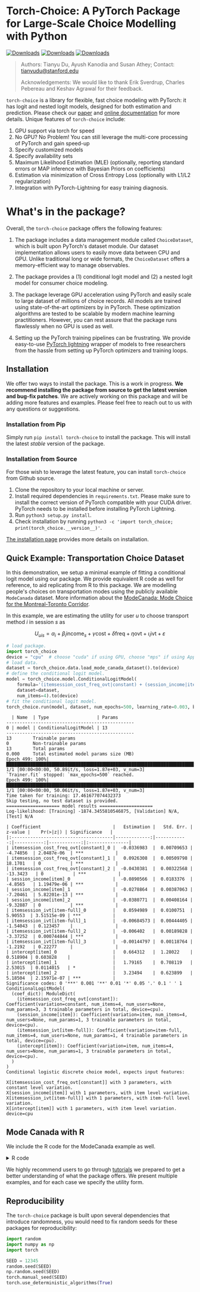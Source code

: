 # Torch-Choice: A PyTorch Package for Large-Scale Choice Modelling with Python
[![Downloads](https://static.pepy.tech/badge/torch-choice)](https://pepy.tech/project/torch-choice)
[![Downloads](https://static.pepy.tech/badge/torch-choice/month)](https://pepy.tech/project/torch-choice)
[![Downloads](https://static.pepy.tech/badge/torch-choice/week)](https://pepy.tech/project/torch-choice)

> Authors: Tianyu Du, Ayush Kanodia and Susan Athey; Contact: tianyudu@stanford.edu
>
> Acknowledgements: We would like to thank Erik Sverdrup, Charles Pebereau and Keshav Agrawal for their feedback.

`torch-choice` is a library for flexible, fast choice modeling with PyTorch: it has logit and nested logit models, designed for both estimation and prediction. Please check our [paper](https://arxiv.org/abs/2304.01906) and [online documentation](https://gsbdbi.github.io/torch-choice/) for more details.
Unique features of `torch-choice` include:
1. GPU support via torch for speed
2. No GPU? No Problem! You can still leverage the multi-core processing of PyTorch and gain speed-up
3. Specify customized models
4. Specify availability sets
5. Maximum Likelihood Estimation (MLE) (optionally, reporting standard errors or MAP inference with Bayesian Priors on coefficients)
6. Estimation via minimization of Cross Entropy Loss (optionally with L1/L2 regularization)
7. Integration with PyTorch-Lightning for easy training diagnosis.

# What's in the package?
Overall, the `torch-choice` package offers the following features:

1. The package includes a data management module called `ChoiceDataset`, which is built upon PyTorch's dataset module. Our dataset implementation allows users to easily move data between CPU and GPU. Unlike traditional long or wide formats, the `ChoiceDataset` offers a memory-efficient way to manage observables.

2. The package provides a (1) conditional logit model and (2) a nested logit model for consumer choice modeling.

3. The package leverage GPU acceleration using PyTorch and easily scale to large dataset of millions of choice records. All models are trained using state-of-the-art optimizers by in PyTorch. These optimization algorithms are tested to be scalable by modern machine learning practitioners. However, you can rest assure that the package runs flawlessly when no GPU is used as well.

4. Setting up the PyTorch training pipelines can be frustrating. We provide easy-to-use [PyTorch lightning](https://www.pytorchlightning.ai) wrapper of models to free researchers from the hassle from setting up PyTorch optimizers and training loops.


## Installation
We offer two ways to install the package. This is a work in progress. **We recommend installing the package from source to get the latest version and bug-fix patches**.
We are actively working on this package and will be adding more features and examples. Please feel free to reach out to us with any questions or suggestions.

### Installation from Pip
Simply run `pip install torch-choice` to install the package. This will install the latest *stable* version of the package.

### Installation from Source
For those wish to leverage the latest feature, you can install `torch-choice` from Github source.

1. Clone the repository to your local machine or server.
2. Install required dependencies in `requirements.txt`. Please make sure to install the correct version of PyTorch compatible with your CUDA driver. PyTorch needs to be installed before installing PyTorch Lightning.
3. Run `python3 setup.py install`.
4. Check installation by running `python3 -c 'import torch_choice; print(torch_choice.__version__)'`.

[The installation page](https://gsbdbi.github.io/torch-choice/install/) provides more details on installation.

## Quick Example: Transportation Choice Dataset
In this demonstration, we setup a minimal example of fitting a conditional logit model using our package. We provide equivalent R code as well for reference, to aid replicating from R to this package. We are modelling people's choices on transportation modes using the publicly available `ModeCanada` dataset.
More information about the [ModeCanada: Mode Choice for the Montreal-Toronto Corridor](https://www.rdocumentation.org/packages/mlogit/versions/1.1-1/topics/ModeCanada).

In this example, we are estimating the utility for user $u$ to choose transport method $i$ in session $s$ as

$$
U_{uis} = \alpha_i + \beta_i \text{income}_s + \gamma \text{cost} + \delta \text{freq} + \eta \text{ovt} + \iota_i \text{ivt} + \varepsilon
$$

```python
# load package.
import torch_choice
device = "cpu"  # choose "cuda" if using GPU, choose "mps" if using Apple Silicon.
# load data.
dataset = torch_choice.data.load_mode_canada_dataset().to(device)
# define the conditional logit model.
model = torch_choice.model.ConditionalLogitModel(
    formula='(itemsession_cost_freq_ovt|constant) + (session_income|item) + (itemsession_ivt|item-full) + (intercept|item)',
    dataset=dataset,
    num_items=4).to(device)
# fit the conditional logit model.
torch_choice.run(model, dataset, num_epochs=500, learning_rate=0.003, batch_size=-1, model_optimizer="LBFGS", device=device)
```
```
  | Name  | Type                  | Params
------------------------------------------------
0 | model | ConditionalLogitModel | 13
------------------------------------------------
13        Trainable params
0         Non-trainable params
13        Total params
0.000     Total estimated model params size (MB)
Epoch 499: 100%|█████████████████████████████████████████████████████████████████████████████████████████████████████████████████████████████████████████████████████████████| 1/1 [00:00<00:00, 50.89it/s, loss=1.87e+03, v_num=3]
`Trainer.fit` stopped: `max_epochs=500` reached.
Epoch 499: 100%|█████████████████████████████████████████████████████████████████████████████████████████████████████████████████████████████████████████████████████████████| 1/1 [00:00<00:00, 50.06it/s, loss=1.87e+03, v_num=3]
Time taken for training: 17.461677074432373
Skip testing, no test dataset is provided.
==================== model results ====================
Log-likelihood: [Training] -1874.3455810546875, [Validation] N/A, [Test] N/A

| Coefficient                           |   Estimation |   Std. Err. |    z-value |    Pr(>|z|) | Significance   |
|:--------------------------------------|-------------:|------------:|-----------:|------------:|:---------------|
| itemsession_cost_freq_ovt[constant]_0 |  -0.0336983  |  0.00709653 |  -4.74856  | 2.0487e-06  | ***            |
| itemsession_cost_freq_ovt[constant]_1 |   0.0926308  |  0.00509798 |  18.1701   | 0           | ***            |
| itemsession_cost_freq_ovt[constant]_2 |  -0.0430381  |  0.00322568 | -13.3423   | 0           | ***            |
| session_income[item]_0                |  -0.0890566  |  0.0183376  |  -4.8565   | 1.19479e-06 | ***            |
| session_income[item]_1                |  -0.0278864  |  0.00387063 |  -7.20461  | 5.82201e-13 | ***            |
| session_income[item]_2                |  -0.0380771  |  0.00408164 |  -9.32887  | 0           | ***            |
| itemsession_ivt[item-full]_0          |   0.0594989  |  0.0100751  |   5.90553  | 3.51515e-09 | ***            |
| itemsession_ivt[item-full]_1          |  -0.00684573 |  0.00444405 |  -1.54043  | 0.123457    |                |
| itemsession_ivt[item-full]_2          |  -0.006402   |  0.00189828 |  -3.37252  | 0.000744844 | ***            |
| itemsession_ivt[item-full]_3          |  -0.00144797 |  0.00118764 |  -1.2192   | 0.22277     |                |
| intercept[item]_0                     |   0.664312   |  1.28022    |   0.518904 | 0.603828    |                |
| intercept[item]_1                     |   1.79165    |  0.708119   |   2.53015  | 0.0114015   | *              |
| intercept[item]_2                     |   3.23494    |  0.623899   |   5.18504  | 2.15971e-07 | ***            |
Significance codes: 0 '***' 0.001 '**' 0.01 '*' 0.05 '.' 0.1 ' ' 1
ConditionalLogitModel(
  (coef_dict): ModuleDict(
    (itemsession_cost_freq_ovt[constant]): Coefficient(variation=constant, num_items=4, num_users=None, num_params=3, 3 trainable parameters in total, device=cpu).
    (session_income[item]): Coefficient(variation=item, num_items=4, num_users=None, num_params=1, 3 trainable parameters in total, device=cpu).
    (itemsession_ivt[item-full]): Coefficient(variation=item-full, num_items=4, num_users=None, num_params=1, 4 trainable parameters in total, device=cpu).
    (intercept[item]): Coefficient(variation=item, num_items=4, num_users=None, num_params=1, 3 trainable parameters in total, device=cpu).
  )
)
Conditional logistic discrete choice model, expects input features:

X[itemsession_cost_freq_ovt[constant]] with 3 parameters, with constant level variation.
X[session_income[item]] with 1 parameters, with item level variation.
X[itemsession_ivt[item-full]] with 1 parameters, with item-full level variation.
X[intercept[item]] with 1 parameters, with item level variation.
device=cpu
```


## Mode Canada with R
We include the R code for the ModeCanada example as well.
<details>
    <summary> R code </summary>
    
    ```{r}
    # load packages.
    library("mlogit")

    # load data.
    ModeCanada <- read.csv('https://raw.githubusercontent.com/gsbDBI/torch-choice/main/tutorials/public_datasets/ModeCanada.csv?token=GHSAT0AAAAAABRGHCCSNNQARRMU63W7P7F4YWYP5HA')
    ModeCanada <- select(ModeCanada, -X)
    ModeCanada$alt <- as.factor(ModeCanada$alt)

    # format data.
    MC <- dfidx(ModeCanada, subset = noalt == 4)

    # fit the data.
    ml.MC1 <- mlogit(choice ~ cost + freq + ovt | income | ivt, MC, reflevel='air')
    summary(ml.MC1)
    ```
</details>

<!-- 
## Logistic Regression and Choice Models

[Logistic Regression](https://en.wikipedia.org/wiki/Logistic_regression) models the probability that user $u$ chooses item $i$ in session $s$ by the logistic function

$$
P_{uis} = \frac{e^{\mu_{uis}}}{\Sigma_{j \in A_{us}}e^{\mu_{ujs}}}
$$

where,

$$\mu_{uis} = \alpha + \beta X + \gamma W + \dots$$

here $X$, $W$ are predictors (independent variables) for users and items respectively (these can be constant or can vary across session), and greek letters $\alpha$, $\beta$ and $\gamma$ are learned parameters. $A_{us}$ is the set of items available for user $u$ in session $s$.

When users are choosing over items, we can write utility $U_{uis}$ that user $u$ derives from item $i$ in session $s$, as

$$
U_{uis} = \mu_{uis} + \epsilon_{uis}
$$

where $\epsilon$ is an unobserved random error term.

If we assume iid extreme value type 1 errors for $\epsilon_{uis}$, this leads to the above logistic probabilities of user $u$ choosing item $i$ in session $s$, as shown by [McFadden](https://en.wikipedia.org/wiki/Choice_modelling), and as often studied in Econometrics.

# Introduction

## Package
We implement a fully flexible setup, where we allow
1. coefficients ($\alpha$, $\beta$, $\gamma$, $\dots$) to be constant, user-specific (i.e., $\alpha=\alpha_u$), item-specific (i.e., $\alpha=\alpha_i$), session-specific (i.e., $\alpha=\alpha_t$), or (session, item)-specific (i.e., $\alpha=\alpha_{ti}$). For example, specifying $\alpha$ to be item-specific is equivalent to adding an item-level fixed effect.
2. Observables ($X$, $Y$, $\dots$) to be constant, user-specific, item-specific, session-specific, or (session, item) (such as price) and (session, user) (such as income) specific as well.
3. Specifying availability sets $A_{us}$

This flexibility in coefficients and features allows for more than 20 types of additive terms to $U_{uis}$, which enables modelling rich structures.

As such, this package can be used to learn such models for
1. Parameter Estimation, as in the Transportation Choice example below
2. Prediction, as in the MNIST handwritten digits classification example below

Examples with Utility Form:
1. Transportation Choice (from the Mode Canada dataset) [(Detailed Tutorial)](https://github.com/gsbDBI/torch-choice/blob/main/tutorials/conditional_logit_model_mode_canada.ipynb)

$$
U_{uit} = \beta^0_i + \beta^{1} X^{itemsession: (cost, freq, ovt)}_{it} + \beta^2_i X^{session:income}_t + \beta^3_i X_{it}^{itemsession:ivt} + \epsilon_{uit}
$$

This is also described as a conditional logit model in Econometrics. We note the shapes/sizes of each of the components in the above model. Suppose there are U users, I items and S sessions; in this case there is one user per session, so that U = S

Then,
- $X^{itemsession: (cost, freq, ovt)}_{it}$ is a matrix of size (I x S) x (3); it has three entries for each item-session, and is like a price; its coefficient $\beta^{1}$ has constant variation and is of size (1) x (3).
- $X^{session: income}_{it}$ is a matrix which is of size (S) x (1); it has one entry for each session, and it denotes income of the user making the choice in the session. In this case, it is equivalent to $X^{usersession: income}_{it}$ since we observe a user making a decision only once; its coefficient $\beta^2_i$ has item level variation and is of size (I) x (1)
- $X_{it}^{itemsession:ivt}$ is a matrix of size (I x S) x (1); this has one entry for each item-session; it is the price; its coefficent $\beta^3_i$ has item level variation and is of size (I) x (3) -->
<!-- 
2. MNIST classification [(Upcoming Detailed Tutorial)]()

$$
U_{it} = \beta_i X^{session:pixelvalues}_{t} + \epsilon_{it}
$$

We note the shapes/sizes of each of the components in the above model. Suppose there are U users, I items and S sessions; in this case, an item is one of the 10 possible digits, so I = 10; there is one user per session, so that U=S; and each session is an image being classified.
Then,
- $X^{session:pixelvalues}_{t}$ is a matrix of size (S) x (H x W) where H x W are the dimensions of the image being classified; its coefficient $\beta_i$ has item level vartiation and is of size (I) x (1)

This is a classic problem used for exposition in Computer Science to motivate various Machine Learning models. There is no concept of a user in this setup. Our package allows for models of this nature and is fully usable for Machine Learning problems with added flexibility over [scikit-learn logistic regression](https://scikit-learn.org/stable/modules/generated/sklearn.linear_model.LogisticRegression.html)
 -->
We highly recommend users to go through [tutorials](https://github.com/gsbDBI/torch-choice/blob/main/tutorials) we prepared to get a better understanding of what the package offers. We present multiple examples, and for each case we specify the utility form.

## Reproducibility
The `torch-choice` package is built upon several dependencies that introduce randomness, you would need to fix random seeds for these packages for reproducibility:

```python
import random
import numpy as np
import torch

SEED = 12345
random.seed(SEED)
np.random.seed(SEED)
torch.manual_seed(SEED)
torch.use_deterministic_algorithms(True)
```
